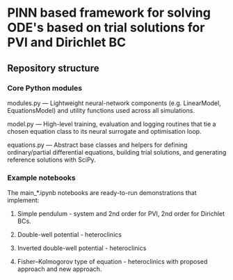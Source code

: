 # PINN based framework for solving ODE's based on trial solutions for PVI and Dirichlet BC

## Repository structure

### Core Python modules

modules.py — Lightweight neural-network components (e.g. LinearModel, EquationsModel) and utility functions used across all simulations.

model.py — High-level training, evaluation and logging routines that tie a chosen equation class to its neural surrogate and optimisation loop.

equations.py — Abstract base classes and helpers for defining ordinary/partial differential equations, building trial solutions, and generating reference solutions with SciPy.


### Example notebooks

The main_*.ipynb notebooks are ready-to-run demonstrations that implement:

1) Simple pendulum - system and 2nd order for PVI, 2nd order for Dirichlet BCs.

2) Double-well potential - heteroclinics

3) Inverted double-well potential - heteroclinics

4) Fisher–Kolmogorov type of equation - heteroclinics with proposed approach and new approach.

